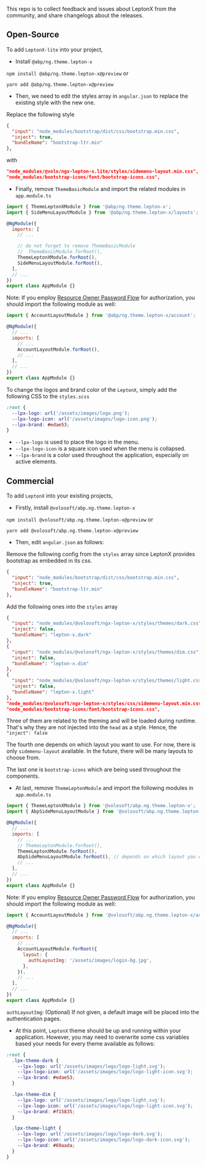 This repo is to collect feedback and issues about LeptonX from the community, and share changelogs about the releases. 

## Open-Source

To add `LeptonX-lite` into your project,

* Install `@abp/ng.theme.lepton-x`

`npm install @abp/ng.theme.lepton-x@preview` or 

`yarn add @abp/ng.theme.lepton-x@preview`

* Then, we need to edit the styles array in `angular.json` to replace the existing style with the new one.

Replace the following style 

```JSON
{
  "input": "node_modules/bootstrap/dist/css/bootstrap.min.css",
  "inject": true,
  "bundleName": "bootstrap-ltr.min"
},
```

with 

```json
"node_modules/@volo/ngx-lepton-x.lite/styles/sidemenu-layout.min.css",
"node_modules/bootstrap-icons/font/bootstrap-icons.css",
```

* Finally, remove `ThemeBasicModule` and import the related modules in `app.module.ts`

```js
import { ThemeLeptonXModule } from '@abp/ng.theme.lepton-x';
import { SideMenuLayoutModule } from '@abp/ng.theme.lepton-x/layouts';

@NgModule({
  imports: [
    // ...

    // do not forget to remove ThemeBasicModule
    //  ThemeBasicModule.forRoot(),
    ThemeLeptonXModule.forRoot(),
    SideMenuLayoutModule.forRoot(),
  ],
  // ...
})
export class AppModule {}
```

Note: If you employ [Resource Owner Password Flow](https://docs.abp.io/en/abp/latest/UI/Angular/Authorization#resource-owner-password-flow) for authorization, you should import the following module as well:

```js
import { AccountLayoutModule } from '@abp/ng.theme.lepton-x/account';

@NgModule({
  // ...
  imports: [
    // ...
    AccountLayoutModule.forRoot(),
    // ...
  ],
  // ...
})
export class AppModule {}
```

To change the logos and brand color of the `LeptonX`, simply add the following CSS to the `styles.scss`

```css
:root {
  --lpx-logo: url('/assets/images/logo.png');
  --lpx-logo-icon: url('/assets/images/logo-icon.png');
  --lpx-brand: #edae53;
}
```

- `--lpx-logo` is used to place the logo in the menu.
- `--lpx-logo-icon` is a square icon used when the menu is collapsed. 
- `--lpx-brand` is a color used throughout the application, especially on active elements. 

## Commercial

To add `LeptonX` into your existing projects, 

* Firstly, install `@volosoft/abp.ng.theme.lepton-x`

`npm install @volosoft/abp.ng.theme.lepton-x@preview` or 

`yarn add @volosoft/abp.ng.theme.lepton-x@preview`

* Then, edit `angular.json` as follows:

Remove the following config from the `styles` array since LeptonX provides bootstrap as embedded in its css.

```JSON
{
  "input": "node_modules/bootstrap/dist/css/bootstrap.min.css",
  "inject": true,
  "bundleName": "bootstrap-ltr.min"
},
```

Add the following ones into the `styles` array

```JSON
{
  "input": "node_modules/@volosoft/ngx-lepton-x/styles/themes/dark.css",
  "inject": false,
  "bundleName": "lepton-x.dark"
},
{
  "input": "node_modules/@volosoft/ngx-lepton-x/styles/themes/dim.css",
  "inject": false,
  "bundleName": "lepton-x.dim"
},
{
  "input": "node_modules/@volosoft/ngx-lepton-x/styles/themes/light.css",
  "inject": false,
  "bundleName": "lepton-x.light"
},
"node_modules/@volosoft/ngx-lepton-x/styles/css/sidemenu-layout.min.css",
"node_modules/bootstrap-icons/font/bootstrap-icons.css",
```

Three of them are related to the theming and will be loaded during runtime. That's why they are not injected into the `head` as a style. Hence, the `"inject": false`

The fourth one depends on which layout you want to use. For now, there is only `sidemenu-layout` available. In the future, there will be many layouts to choose from. 

The last one is `bootstrap-icons` which are being used throughout the components. 

* At last, remove `ThemeLeptonModule` and import the following modules in `app.module.ts`

```js
import { ThemeLeptonXModule } from '@volosoft/abp.ng.theme.lepton-x';
import { AbpSideMenuLayoutModule } from '@volosoft/abp.ng.theme.lepton-x/layouts';

@NgModule({
  // ...
  imports: [
    // ...
    // ThemeLeptonModule.forRoot(),
    ThemeLeptonXModule.forRoot(),
    AbpSideMenuLayoutModule.forRoot(), // depends on which layout you choose
    // ...
  ],
  // ...
})
export class AppModule {}
```

Note: If you employ [Resource Owner Password Flow](https://docs.abp.io/en/abp/latest/UI/Angular/Authorization#resource-owner-password-flow) for authorization, you should import the following module as well:

```js
import { AccountLayoutModule } from '@volosoft/abp.ng.theme.lepton-x/account';

@NgModule({
  // ...
  imports: [
    // ...
    AccountLayoutModule.forRoot({
      layout: {
        authLayoutImg: '/assets/images/login-bg.jpg',
      },
    }),
    // ...
  ],
  // ...
})
export class AppModule {}
```

`authLayoutImg`: (Optional) If not given, a default image will be placed into the authentication pages.


* At this point, `LeptonX` theme should be up and running within your application. However, you may need to overwrite some css variables based your needs for every theme available as follows:
  
```scss
:root {
  .lpx-theme-dark {
    --lpx-logo: url('/assets/images/logo/logo-light.svg');
    --lpx-logo-icon: url('/assets/images/logo/logo-light-icon.svg');
    --lpx-brand: #edae53;
  }

  .lpx-theme-dim {
    --lpx-logo: url('/assets/images/logo/logo-light.svg');
    --lpx-logo-icon: url('/assets/images/logo/logo-light-icon.svg');
    --lpx-brand: #f15835;
  }

  .lpx-theme-light {
    --lpx-logo: url('/assets/images/logo/logo-dark.svg');
    --lpx-logo-icon: url('/assets/images/logo/logo-dark-icon.svg');
    --lpx-brand: #69aada;
  }
}
```
